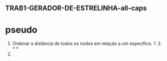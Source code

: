 ## TRAB1-GERADOR-DE-ESTRELINHA-all-caps

# pseudo

1. Ordenar a distância de todos os nodos em relação a um específico.
        1. 
        2. 
                *
                *
2. 